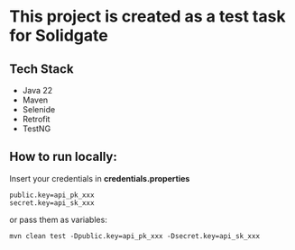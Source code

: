 # This project is created as a test task for Solidgate

## Tech Stack

+ Java 22
+ Maven
+ Selenide
+ Retrofit
+ TestNG

## How to run locally:

Insert your credentials in **credentials.properties**

```
public.key=api_pk_xxx
secret.key=api_sk_xxx
```

or pass them as variables:

`mvn clean test -Dpublic.key=api_pk_xxx -Dsecret.key=api_sk_xxx`